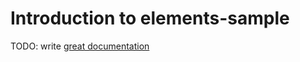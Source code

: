 # Introduction to elements-sample

TODO: write [great documentation](http://jacobian.org/writing/what-to-write/)
